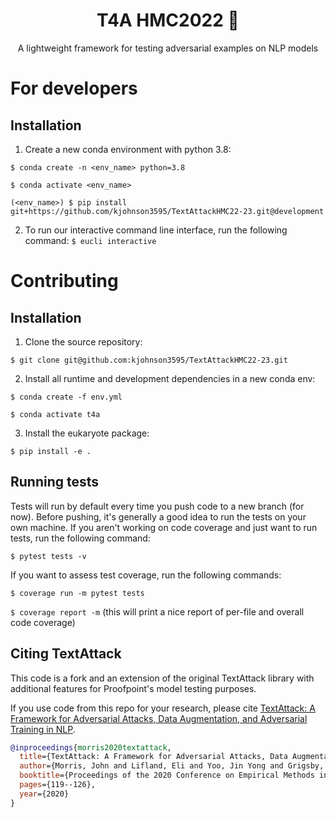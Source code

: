 <h1 align="center">T4A HMC2022 🐙</h1>

<p align="center">A lightweight framework for testing adversarial examples on NLP models</p>

# For developers

## Installation
1. Create a new conda environment with python 3.8:

```$ conda create -n <env_name> python=3.8```

```$ conda activate <env_name>```

```(<env_name>) $ pip install git+https://github.com/kjohnson3595/TextAttackHMC22-23.git@development```

2. To run our interactive command line interface, run the following command:
```$ eucli interactive```


# Contributing

## Installation
1. Clone the source repository: 

```$ git clone git@github.com:kjohnson3595/TextAttackHMC22-23.git```

2. Install all runtime and development dependencies in a new conda env:

```$ conda create -f env.yml```

```$ conda activate t4a```

3. Install the eukaryote package:

```$ pip install -e .```

## Running tests
Tests will run by default every time you push code to a new branch (for now). Before pushing, it's generally a good idea to run the tests on your own machine.
If you aren't working on code coverage and just want to run tests, run the following command:

```$ pytest tests -v```

If you want to assess test coverage, run the following commands:

```$ coverage run -m pytest tests```

```$ coverage report -m``` (this will print a nice report of per-file and overall code coverage)




## Citing TextAttack

This code is a fork and an extension of the original TextAttack library with additional features for Proofpoint's model testing purposes.

If you use code from this repo for your research, please cite [TextAttack: A Framework for Adversarial Attacks, Data Augmentation, and Adversarial Training in NLP](https://arxiv.org/abs/2005.05909).

```bibtex
@inproceedings{morris2020textattack,
  title={TextAttack: A Framework for Adversarial Attacks, Data Augmentation, and Adversarial Training in NLP},
  author={Morris, John and Lifland, Eli and Yoo, Jin Yong and Grigsby, Jake and Jin, Di and Qi, Yanjun},
  booktitle={Proceedings of the 2020 Conference on Empirical Methods in Natural Language Processing: System Demonstrations},
  pages={119--126},
  year={2020}
}
```


